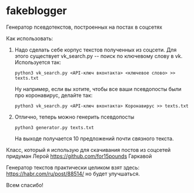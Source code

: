 # fakeblogger
Генератор псевдотекстов, построенных на постах в соцсетях

Как использовать: 
1. Надо сделать себе корпус текстов полученных из соцсети. Для этого существует vk_search.py -- поиск по ключевому слову в vk.    
   Используется так: 

       python3 vk_search.py <API-ключ вконтакта> <ключевое слово> >> texts.txt

   Ну например, если вы хотите, чтобы все ваши псевдопосты были про коронавирус, делайте так: 
  
       python3 vk_search.py <API-ключ вконтакта> Коронавирус >> texts.txt
  

2. Отлично, теперь можно генерить псевдопосты

       python3 generator.py texts.txt

   На выходе получается 10 предложений почти связного текста. 



Класс, который я использую для скачивания постов из соцсетей придуман Лерой https://github.com/for15pounds Гаркавой

Генератор текстов практически целиком взят здесь: https://habr.com/ru/post/88514/ но будет улучшаться.

Всем спасибо!
